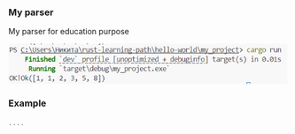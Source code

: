 ### My parser

My parser for education purpose 

![alt text](.\assets\image.png)

### Example

```rust
....
```